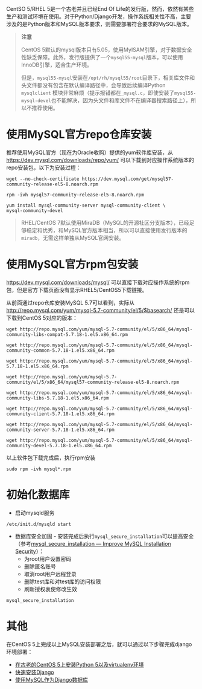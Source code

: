 CentSO 5/RHEL 5是一个古老并且已经End Of Life的发行版，然而，依然有某些生产和测试环境在使用。对于Python/Django开发，操作系统相关性不高，主要涉及的是Python版本和MySQL版本要求，则需要部署符合要求的MySQL版本。

> **注意**
>
> CentOS 5默认的mysql版本只有5.05，使用MyISAM引擎，对于数据安全性缺乏保障。此外，发行版提供了一个`mysql55-mysql`版本，可以使用InnoDB引擎，适合生产环境。
>
> 但是，`mysql55-mysql`安装在`/opt/rh/mysql55/root`目录下，相关库文件和头文件都没有包含在默认编译路径中，会导致后续编译Python `mysqlclient` 模块非常麻烦（提示报错都在`_mysql.c`，即使安装了`mysql55-mysql-devel`也不能解决，因为头文件和库文件不在编译器搜索路径上），所以不推荐使用。

# 使用MySQL官方repo仓库安装

推荐使用MySQL官方（现在为Oracle收购）提供的yum软件库安装，从 https://dev.mysql.com/downloads/repo/yum/ 可以下载到对应操作系统版本的repo安装包，以下为安装过程：

```
wget --no-check-certificate https://dev.mysql.com/get/mysql57-community-release-el5-8.noarch.rpm

rpm -ivh mysql57-community-release-el5-8.noarch.rpm

yum install mysql-community-server mysql-community-client \
mysql-community-devel
```

> RHEL/CentOS 7默认使用MiraDB（MySQL的开源社区分支版本），已经足够稳定和优秀，和MySQL官方版本相当，所以可以直接使用发行版本的`miradb`，无需这样单独从MySQL官网安装。

# 使用MySQL官方rpm包安装

https://dev.mysql.com/downloads/mysql/ 可以直接下载对应操作系统的rpm包，但是官方下载页面没有显示RHEL5/CentOS5下载链接。

从前面通过repo仓库安装MySQL 5.7可以看到，实际从 http://repo.mysql.com/yum/mysql-5.7-community/el/5/$basearch/ 还是可以下载到CentOS 5对应的版本：

```
wget http://repo.mysql.com/yum/mysql-5.7-community/el/5/x86_64/mysql-community-libs-compat-5.7.18-1.el5.x86_64.rpm

wget http://repo.mysql.com/yum/mysql-5.7-community/el/5/x86_64/mysql-community-common-5.7.18-1.el5.x86_64.rpm

wget http://repo.mysql.com/yum/mysql-5.7-community/el/5/x86_64/mysql-5.7.18-1.el5.x86_64.rpm

wget http://repo.mysql.com/yum/mysql-5.7-community/el/5/x86_64/mysql57-community-release-el5-8.noarch.rpm

wget http://repo.mysql.com/yum/mysql-5.7-community/el/5/x86_64/mysql-community-libs-5.7.18-1.el5.x86_64.rpm

wget http://repo.mysql.com/yum/mysql-5.7-community/el/5/x86_64/mysql-community-client-5.7.18-1.el5.x86_64.rpm

wget http://repo.mysql.com/yum/mysql-5.7-community/el/5/x86_64/mysql-community-server-5.7.18-1.el5.x86_64.rpm

wget http://repo.mysql.com/yum/mysql-5.7-community/el/5/x86_64/mysql-community-devel-5.7.18-1.el5.x86_64.rpm
```

以上软件包下载完成后，执行rpm安装

```
sudo rpm -ivh mysql*.rpm
```

# 初始化数据库

* 启动mysqld服务

```
/etc/init.d/mysqld start
```

* 数据库安全加固 - 安装完成后执行`mysql_secure_installation`可以提高安全（参考[mysql_secure_installation — Improve MySQL Installation Security](https://dev.mysql.com/doc/refman/5.7/en/mysql-secure-installation.html)）：
  * 为root用户设置密码
  * 删除匿名账号
  * 取消root用户远程登录
  * 删除test库和对test库的访问权限
  * 刷新授权表使修改生效

```
mysql_secure_installation
```

# 其他

在CentOS 5上完成以上MySQL安装部署之后，就可以通过以下步骤完成django环境部署：

* [在古老的CentOS 5上安装Python 5以及virtualenv环境](../../../develop/python/startup/install_python_2.7_and_virtualenv_in_centos_5)
* [快速安装Django](../../../develop/python/django/startup/quick_install_django)
* [使用MySQL作为Django数据库](../../../develop/python/django/startup/use_mysql_with_django)